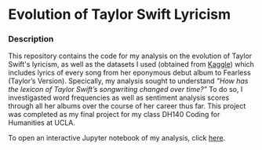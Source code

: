 # Evolution of Taylor Swift Lyricism

### Description
This repository contains the code for my analysis on the evolution of Taylor Swift's lyricism, as well as the datasets I used (obtained from [Kaggle](https://www.kaggle.com/thespacefreak/taylor-swift-song-lyrics-all-albums)) which includes lyrics of every song from her eponymous debut album to Fearless (Taylor’s Version).
Specically, my analysis sought to understand *"How has the lexicon of Taylor Swift’s songwriting changed over time?”* To do so, I investigasted word frequencies as well as sentiment analysis scores through all her albums over the course of her career thus far.
This project was completed as my final project for my class DH140 Coding for Humanities at UCLA. 

To open an interactive Jupyter notebook of my analysis, click [here](https://mybinder.org/v2/gh/christyayee/Evolution-of-Taylor-Swift-Lyricism/HEAD).
